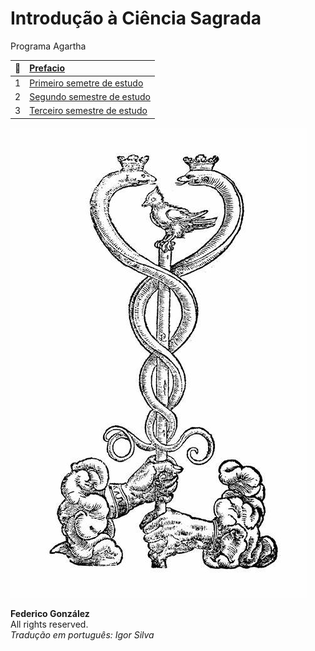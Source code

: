 # Introdução à Ciência Sagrada
Programa Agartha 
 
| :book:| [Prefacio](prefacio.md) |
|:---: |:--- |
|1| [Primeiro semetre de estudo](1-modulo/README.md)  |  
|2| [Segundo semestre de estudo](2-modulo/README.md)  |
|3| [Terceiro semestre de estudo](3-modulo/README.md)  | 

![caduceu de mercurio](imagens/caduceu-fro-ben.jpg)  

**Federico González**  
All rights reserved.  
*Tradução em português: Igor Silva*


